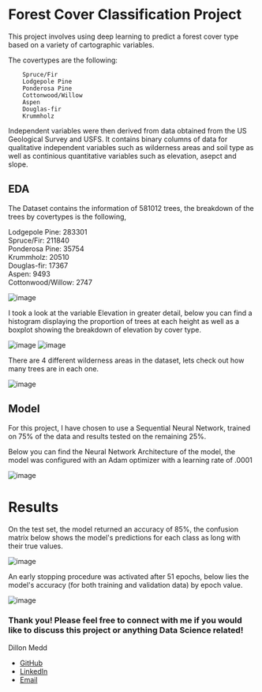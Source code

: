 # Forest Cover Classification Project

This project involves using deep learning to predict a forest cover type based on a variety of cartographic variables. 

The covertypes are the following:

        Spruce/Fir
        Lodgepole Pine
        Ponderosa Pine
        Cottonwood/Willow
        Aspen
        Douglas-fir
        Krummholz
        
 Independent variables were then derived from data obtained from the US Geological Survey and USFS. It contains binary columns of data for qualitative independent variables such as wilderness areas and soil type as well as continious quantitative variables such as elevation, asepct and slope.
 
 
 ## EDA
 
 The Dataset contains the information of 581012 trees, the breakdown of the trees by covertypes is the following,
 
Lodgepole Pine:       283301 <br>
Spruce/Fir:      211840 <br>
Ponderosa Pine:      35754 <br>
Krummholz:     20510 <br>
Douglas-fir:    17367 <br>
Aspen:    9493 <br>
Cottonwood/Willow:   2747 <br>

![image](https://user-images.githubusercontent.com/79603572/148829356-345b924d-4640-46c4-9123-089b22e13d86.png)

I took a look at the variable Elevation in greater detail, below you can find a histogram displaying the proportion of trees at each height as well as a boxplot showing the breakdown of elevation by cover type.

![image](https://user-images.githubusercontent.com/79603572/148829759-9ac6a400-4297-40f5-a420-cb43c7d101cd.png)
![image](https://user-images.githubusercontent.com/79603572/148829795-6e159f6b-919e-4b0d-a8bd-4265c2f6821a.png)

There are 4 different wilderness areas in the dataset, lets check out how many trees are in each one.

![image](https://user-images.githubusercontent.com/79603572/148829908-a46a2b14-9d17-40d1-805c-9c740c4cb570.png)


## Model

For this project, I have chosen to use a Sequential Neural Network, trained on 75% of the data and results tested on the remaining 25%. <br>


Below you can find the Neural Network Architecture of the model, the model was configured with an Adam optimizer with a learning rate of .0001

![image](https://user-images.githubusercontent.com/79603572/148830240-eee43edd-4fb1-4b02-bba2-627f5d02d19f.png)

# Results

On the test set, the model returned an accuracy of 85%, the confusion matrix below shows the model's predictions for each class as long with their true values.

![image](https://user-images.githubusercontent.com/79603572/148831706-d8ee0ee4-7f5d-4353-8cb1-127436606993.png)

An early stopping procedure was activated after 51 epochs, below lies the model's accuracy (for both training and validation data) by epoch value.

![image](https://user-images.githubusercontent.com/79603572/148831987-de7e61b8-cc57-4aef-ad2b-48464caabfd4.png)


### Thank you! Please feel free to connect with me if you would like to discuss this project or anything Data Science related!
Dillon Medd
-  [GitHub](https://github.com/dmedd98)
-  [LinkedIn](https://www.linkedin.com/in/dillon-medd/)
-  [Email](dillonmedd1@gmail.com)

